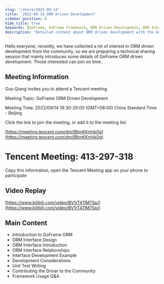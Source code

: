 ```yaml
---
slug: '/share/2022-09-14'
title: '2022-09-14 ORM Driven Development'
sidebar_position: 6
hide_title: true
keywords: [GoFrame, GoFrame Framework, ORM Driven Development, ORM Interface, Technical Sharing, Unit Testing, Framework Usage, Community Contribution, Interface Development Example, Development Considerations]
description: 'Detailed content about ORM driven development with the GoFrame framework, including interface design, interface introduction and their relationships, actual examples of interface development; in addition, it covers development considerations, unit test writing, and the process of contributing the driver to the community, as well as answering common questions about framework usage. Readers can enhance their understanding of GoFrame ORM driven development through this document.'
---
```


Hello everyone, recently, we have collected a lot of interest in ORM driven development from the community, so we are preparing a technical sharing session that mainly introduces some details of GoFrame ORM driven development. Those interested can join on time.

## Meeting Information

Guo Qiang invites you to attend a Tencent meeting

Meeting Topic: GoFrame ORM Driven Development

Meeting Time: 2022/09/14 19:30-20:00 (GMT+08:00) China Standard Time - Beijing

Click the link to join the meeting, or add it to the meeting list:

[https://meeting.tencent.com/dm/lBhnKKnhik0g](https://meeting.tencent.com/dm/lBhnKKnhik0g)

# Tencent Meeting: 413-297-318

Copy this information, open the Tencent Meeting app on your phone to participate

## Video Replay

[https://www.bilibili.com/video/BV1rT411M7Sp/](https://www.bilibili.com/video/BV1rT411M7Sp/)

## Main Content

- Introduction to GoFrame ORM
- ORM Interface Design
- ORM Interface Introduction
- ORM Interface Relationships
- Interface Development Example
- Development Considerations
- Unit Test Writing
- Contributing the Driver to the Community
- Framework Usage Q&A